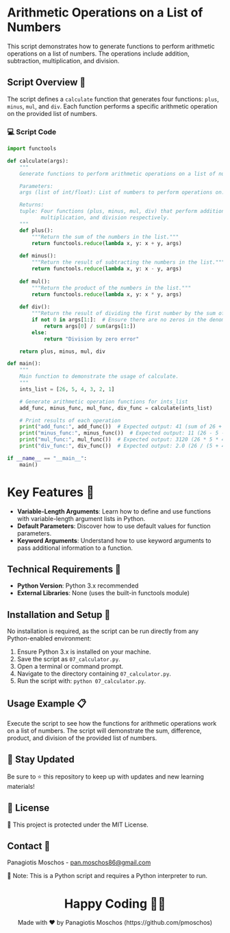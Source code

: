 # Arithmetic Operations on a List of Numbers

This script demonstrates how to generate functions to perform arithmetic operations on a list of numbers. The operations include addition, subtraction, multiplication, and division.

## Script Overview 📘

The script defines a `calculate` function that generates four functions: `plus`, `minus`, `mul`, and `div`. Each function performs a specific arithmetic operation on the provided list of numbers.

### :computer: Script Code

```python
import functools

def calculate(args):
    """
    Generate functions to perform arithmetic operations on a list of numbers.

    Parameters:
    args (list of int/float): List of numbers to perform operations on.

    Returns:
    tuple: Four functions (plus, minus, mul, div) that perform addition, subtraction,
           multiplication, and division respectively.
    """
    def plus():
        """Return the sum of the numbers in the list."""
        return functools.reduce(lambda x, y: x + y, args)
    
    def minus():
        """Return the result of subtracting the numbers in the list."""
        return functools.reduce(lambda x, y: x - y, args)
    
    def mul():
        """Return the product of the numbers in the list."""
        return functools.reduce(lambda x, y: x * y, args)
    
    def div():
        """Return the result of dividing the first number by the sum of the rest of the numbers."""
        if not 0 in args[1:]:  # Ensure there are no zeros in the denominator
            return args[0] / sum(args[1:])
        else:
            return "Division by zero error"

    return plus, minus, mul, div

def main():
    """
    Main function to demonstrate the usage of calculate.
    """
    ints_list = [26, 5, 4, 3, 2, 1]

    # Generate arithmetic operation functions for ints_list
    add_func, minus_func, mul_func, div_func = calculate(ints_list)

    # Print results of each operation
    print("add_func:", add_func())  # Expected output: 41 (sum of 26 + 5 + 4 + 3 + 2 + 1)
    print("minus_func:", minus_func())  # Expected output: 11 (26 - 5 - 4 - 3 - 2 - 1)
    print("mul_func:", mul_func())  # Expected output: 3120 (26 * 5 * 4 * 3 * 2 * 1)
    print("div_func:", div_func())  # Expected output: 2.0 (26 / (5 + 4 + 3 + 2 + 1))

if __name__ == "__main__":
    main()
```

# Key Features 🌟
- **Variable-Length Arguments**: Learn how to define and use functions with variable-length argument lists in Python.
- **Default Parameters**: Discover how to use default values for function parameters.
- **Keyword Arguments**: Understand how to use keyword arguments to pass additional information to a function.

## Technical Requirements 🔧
- **Python Version**: Python 3.x recommended
- **External Libraries**: None (uses the built-in functools module)

## Installation and Setup 🚀
No installation is required, as the script can be run directly from any Python-enabled environment:

1. Ensure Python 3.x is installed on your machine.
2. Save the script as `07_calculator.py`.
3. Open a terminal or command prompt.
4. Navigate to the directory containing `07_calculator.py`.
5. Run the script with: `python 07_calculator.py`.

## Usage Example 📋
Execute the script to see how the functions for arithmetic operations work on a list of numbers. The script will demonstrate the sum, difference, product, and division of the provided list of numbers.

## 📢 Stay Updated
Be sure to ⭐ this repository to keep up with updates and new learning materials!

## 📄 License
🔐 This project is protected under the MIT License.

## Contact 📧
Panagiotis Moschos - pan.moschos86@gmail.com

🔗 Note: This is a Python script and requires a Python interpreter to run.

<h1 align="center">Happy Coding 👨‍💻</h1>
<p align="center">
  Made with ❤️ by Panagiotis Moschos (https://github.com/pmoschos)
</p>
